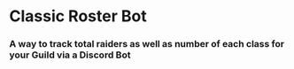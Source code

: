 # Classic Roster Bot
### A way to track total raiders as well as number of each class for your Guild via a Discord Bot
